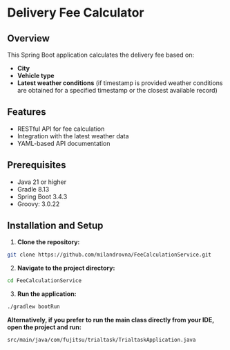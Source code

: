 # Delivery Fee Calculator

## Overview
This Spring Boot application calculates the delivery fee based on:
- **City**
- **Vehicle type**
- **Latest weather conditions** (if timestamp is provided weather conditions are
  obtained for a specified timestamp or the closest available record)

## Features
- RESTful API for fee calculation
- Integration with the latest weather data
- YAML-based API documentation

## Prerequisites
- Java 21 or higher
- Gradle 8.13
- Spring Boot 3.4.3
- Groovy: 3.0.22

## Installation and Setup

1. **Clone the repository:**
```bash
git clone https://github.com/milandrovna/FeeCalculationService.git
```
2. **Navigate to the project directory:**
```bash
cd FeeCalculationService
```
3. **Run the application:**
```bash
./gradlew bootRun
```
**Alternatively, if you prefer to run the main class directly from your IDE, open the project and run:**
```bash
src/main/java/com/fujitsu/trialtask/TrialtaskApplication.java
```
